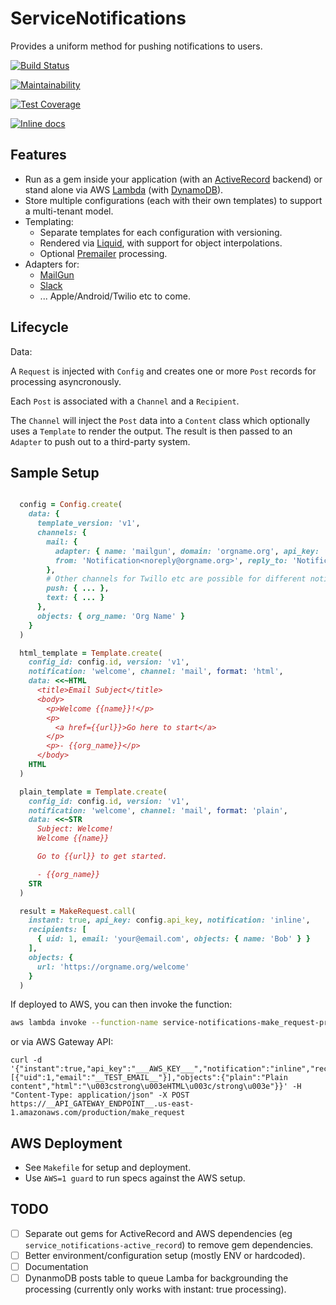# ServiceNotifications

Provides a uniform method for pushing notifications to users.

[![Build Status](https://www.travis-ci.com/babelian/service_notifications.svg?branch=master)](https://www.travis-ci.com/babelian/service_notifications)

[![Maintainability](https://api.codeclimate.com/v1/badges/67caebc2fd1519c837ec/maintainability)](https://codeclimate.com/github/babelian/service_notifications/maintainability)

[![Test Coverage](https://api.codeclimate.com/v1/badges/67caebc2fd1519c837ec/test_coverage)](https://codeclimate.com/github/babelian/service_notifications/test_coverage)

[![Inline docs](http://inch-ci.org/github/babelian/service_notifications.svg?branch=master)](http://inch-ci.org/github/babelian/service_notifications)

## Features

* Run as a gem inside your application (with an [ActiveRecord](https://github.com/rails/rails) backend) or stand alone via AWS [Lambda](https://aws.amazon.com/lambda/) (with [DynamoDB](https://aws.amazon.com/dynamodb/)).
* Store multiple configurations (each with their own templates) to support a multi-tenant model.
* Templating:
  * Separate templates for each configuration with versioning.
  * Rendered via [Liquid](http://liquidmarkup.org), with support for object interpolations.
  * Optional [Premailer](https://github.com/premailer/premailer) processing.
* Adapters for:
  * [MailGun](https://mailgun.com)
  * [Slack](https://slack.com)
  * ... Apple/Android/Twilio etc to come.


## Lifecycle

Data:

A `Request` is injected with `Config` and creates one or more `Post` records for processing asyncronously.

Each `Post` is associated with a `Channel` and a `Recipient`.

The `Channel` will inject the `Post` data into a `Content` class which optionally uses a `Template` to render the output. The result is then passed to an `Adapter` to push out to a third-party system.


## Sample Setup

```ruby

  config = Config.create(
    data: {
      template_version: 'v1',
      channels: {
        mail: {
          adapter: { name: 'mailgun', domain: 'orgname.org', api_key: '...' },
          from: 'Notification<noreply@orgname.org>', reply_to: 'Notification<noreply@orgname.org>'
        },
        # Other channels for Twillo etc are possible for different notification types.
        push: { ... },
        text: { ... }
      },
      objects: { org_name: 'Org Name' }
    }
  )

  html_template = Template.create(
    config_id: config.id, version: 'v1',
    notification: 'welcome', channel: 'mail', format: 'html',
    data: <<~HTML
      <title>Email Subject</title>
      <body>
        <p>Welcome {{name}}!</p>
        <p>
          <a href={{url}}>Go here to start</a>
        </p>
        <p>- {{org_name}}</p>
      </body>
    HTML
  )

  plain_template = Template.create(
    config_id: config.id, version: 'v1',
    notification: 'welcome', channel: 'mail', format: 'plain',
    data: <<~STR
      Subject: Welcome!
      Welcome {{name}}

      Go to {{url}} to get started.

      - {{org_name}}
    STR
  )

  result = MakeRequest.call(
    instant: true, api_key: config.api_key, notification: 'inline',
    recipients: [
      { uid: 1, email: 'your@email.com', objects: { name: 'Bob' } }
    ],
    objects: {
      url: 'https://orgname.org/welcome'
    }
  )
```

If deployed to AWS, you can then invoke the function:

```bash
aws lambda invoke --function-name service-notifications-make_request-production --payload '{"instant":true,"api_key":"___AWS_KEY___","notification":"inline","recipients":[{"uid":1,"email":"__TEST_EMAIL__"}],"objects":{"plain":"Plain content","html":"\u003cstrong\u003eHTML\u003c/strong\u003e"}}' /dev/stdout
```

or via AWS Gateway API:

```
curl -d '{"instant":true,"api_key":"___AWS_KEY___","notification":"inline","recipients":[{"uid":1,"email":"__TEST_EMAIL__"}],"objects":{"plain":"Plain content","html":"\u003cstrong\u003eHTML\u003c/strong\u003e"}}' -H "Content-Type: application/json" -X POST https://__API_GATEWAY_ENDPOINT__.us-east-1.amazonaws.com/production/make_request
```

## AWS Deployment

* See `Makefile` for setup and deployment.
* Use `AWS=1 guard` to run specs against the AWS setup.

## TODO

- [ ] Separate out gems for ActiveRecord and AWS dependencies (eg `service_notifications-active_record`) to remove gem dependencies.
- [ ] Better environment/configuration setup (mostly ENV or hardcoded).
- [ ] Documentation
- [ ] DynanmoDB posts table to queue Lamba for backgrounding the processing (currently only works with instant: true processing).